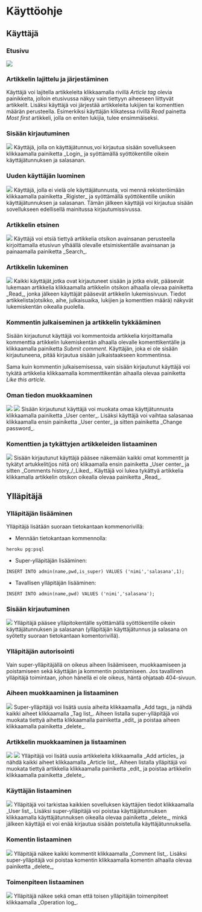 # Käyttöohje

## Käyttäjä

### Etusivu
<img src="https://github.com/yumoL/learningProgramming/blob/master/dokumentaatio/pictures/k%C3%A4ytt%C3%A4j%C3%A4/k%C3%A4ytt%C3%A4j%C3%A4nEtisivu.png">


### Artikkelin lajittelu ja järjestäminen
Käyttäjä voi lajitella artikkeleita klikkaamalla rivillä _Article tag_ olevia painikkeita, jolloin etusivussa näkyy vain tiettyyn aiheeseen liittyvät artikkelit. Lisäksi käyttäjä voi järjestää artikkeleita lukijien tai komenttien määrän perusteella. Esimerkiksi käyttäjän klikatessa rivillä _Read_ painetta _Most first_ artikkeli, jolla on eniten lukijia, tulee ensimmäiseksi. 


### Sisään kirjautuminen
<img src="https://github.com/yumoL/learningProgramming/blob/master/dokumentaatio/pictures/k%C3%A4ytt%C3%A4j%C3%A4/sis%C3%A4%C3%A4nkirjautuminen.png">
Käyttäjä, jolla on käyttäjätunnus,voi kirjautua sisään sovellukseen klikkaamalla painiketta _Login_ ja syöttämällä syöttökentille oikein käyttäjätunnuksen ja salasanan.


### Uuden käyttäjän luominen
<img src="https://github.com/yumoL/learningProgramming/blob/master/dokumentaatio/pictures/k%C3%A4ytt%C3%A4j%C3%A4/rekisteri.png">
Käyttäjä, jolla ei vielä ole käyttäjätunnusta, voi mennä rekisteröimään klikkaamalla painiketta _Rigister_ ja syöttämällä syöttökentille uniikin käyttäjätunnuksen ja salasanan. Tämän jälkeen käyttäjä voi kirjautua sisään sovellukseen edellisellä mainitussa kirjautumissivussa.


### Artikkelin etsinen 
<img src="https://github.com/yumoL/learningProgramming/blob/master/dokumentaatio/pictures/k%C3%A4ytt%C3%A4j%C3%A4/search.png">
Käyttäjä voi etsiä tiettyä artikkelia otsikon avainsanan perusteella kirjoittamalla etusivun ylhäällä olevalle etsimiskentälle avainsanan ja painaamalla painiketta _Search_.


### Artikkelin lukeminen
<img src="https://github.com/yumoL/learningProgramming/blob/master/dokumentaatio/pictures/k%C3%A4ytt%C3%A4j%C3%A4/lukemissivu.png">
Kaikki käyttäjät,jotka ovat kirjautuneet sisään ja jotka eivät, pääsevät lukemaan artikkelia klikkaamalla artikkelin otsikon alhaalla olevaa painiketta _Read_, jonka jälkeen käyttäjät pääsevät artikkelin lukemissivuun. Tiedot artikkelista(otsikko, aihe, julkaisuaika, lukijien ja komenttien määrä) näkyvät lukemiskentän oikealla puolella.


### Kommentin julkaiseminen ja artikkelin tykkääminen
Sisään kirjautunut käyttäjä voi kommentoida artikkelia kirjoittamalla kommenttia artikkelin lukemiskentän alhaalla olevalle komenttikentälle ja klikkaamalla painiketta _Submit comment_. Käyttäjän, joka ei ole sisään kirjautuneena, pitää kirjautua sisään julkaistaakseen kommentinsa. 

Sama kuin kommentin julkaisemisessa, vain sisään kirjautunut käyttäjä voi tykätä artikkelia klikkaamalla kommenttikentän aihaalla olevaa painiketta _Like this article_. 


### Oman tiedon muokkaaminen
<img src="https://github.com/yumoL/learningProgramming/blob/master/dokumentaatio/pictures/k%C3%A4ytt%C3%A4j%C3%A4/k%C3%A4ytt%C3%A4j%C3%A4tunnuksen%20muokaaminen.png">
<img src="https://github.com/yumoL/learningProgramming/blob/master/dokumentaatio/pictures/k%C3%A4ytt%C3%A4j%C3%A4/salasanan%20vaihtaminen.png">
Sisään kirjautunut käyttäjä voi muokata omaa käyttjätunnusta klikkaamalla painiketta _User center_. Lisäksi käyttäjä voi vaihtaa salasanaa klikkaamalla ensin painiketta _User center_ ja sitten painiketta _Change password_.


### Komenttien ja tykättyjen artikkeleiden listaaminen
<img src="https://github.com/yumoL/learningProgramming/blob/master/dokumentaatio/pictures/k%C3%A4ytt%C3%A4j%C3%A4/komentin%20listaaminen.png">
<imr src="https://github.com/yumoL/learningProgramming/blob/master/dokumentaatio/pictures/k%C3%A4ytt%C3%A4j%C3%A4/tyk%C3%A4tyt%20artikkelit.png">
Sisään kirjautunut käyttäjä pääsee näkemään kaikki omat kommentit ja tykätyt artukkelit(jos niitä on) klikaamalla ensin painiketta _User center_ ja sitten _Comments history_/_Liked_. Käyttäjä voi lukea tykättyä artikkelia klikkamalla artikkelin otsikon oikealla olevaa painiketta _Read_.


## Ylläpitäjä
### Ylläpitäjän lisääminen
Ylläpitäjä lisätään suoraan tietokantaan kommenorivillä:
- Mennään tietokantaan kommennolla:
```
heroku pg:psql
```
- Super-ylläpitäjän lisääminen:
```
INSERT INTO admin(name,pwd,is_super) VALUES ('nimi','salasana',1);
```
- Tavallisen ylläpitäjän lisääminen:
```
INSERT INTO admin(name,pwd) VALUES ('nimi','salasana');
```

### Sisään kirjautuminen
<img src="https://github.com/yumoL/learningProgramming/blob/master/dokumentaatio/pictures/admin/login.png">
Ylläpitäjä pääsee ylläpitokentälle syöttämällä syöttökentille oikein käyttäjätunnuksen ja salasanan (ylläpitäjän käyttäjätunnus ja salasana on syötetty suoraan tietokantaan komentorivillä).

### Ylläpitäjän autorisointi
Vain super-ylläpitäjällä on oikeus aiheen lisäämiseen, muokkaamiseen ja poistamiseen sekä käyttäjän ja kommentin poistamiseen. Jos tavallinen ylläpitäjä toimintaan, johon hänellä ei ole oikeus, häntä ohjataab 404-sivuun. 
<img src="">


### Aiheen muokkaaminen ja listaaminen
<img src="https://github.com/yumoL/learningProgramming/blob/master/dokumentaatio/pictures/admin/addtags.png">
<imr src="https://github.com/yumoL/learningProgramming/blob/master/dokumentaatio/pictures/admin/taglist.png">
Super-ylläpitäjä voi lisätä uusia aiheita klikkaamalla _Add tags_ ja nähdä kaikki aiheet klikkaamalla _Tag list_.
Aiheen listalla super-ylläpitäjä voi muokata tiettyä aihetta klikkaamalla painiketta _edit_ ja poistaa aiheen klikkaamalla painiketta _delete_. 


### Artikkelin muokkaaminen ja listaaminen
<img src="https://github.com/yumoL/learningProgramming/blob/master/dokumentaatio/pictures/admin/addart.png">
<img src="https://github.com/yumoL/learningProgramming/blob/master/dokumentaatio/pictures/admin/artlist.png">
Ylläpitäjä voi lisätä uusia artikkeleita klikkaamalla _Add articles_ ja nähdä kaikki aiheet klikkaamalla _Article list_.
Aiheen listalla ylläpitäjä voi muokata  tiettyä artikkelia klikkaamalla painiketta _edit_ ja poistaa artikkelin klikkaamalla painiketta _delete_. 


### Käyttäjän listaaminen
<img src="https://github.com/yumoL/learningProgramming/blob/master/dokumentaatio/pictures/admin/userList.png">
Ylläpitäjä voi tarkistaa kaikkien sovelluksen käyttäjien tiedot klikkaamalla _User list_. Lisäksi super-ylläpitäjä voi poistaa käyttäjätunnuksen klikkaamalla käyttäjätunnuksen oikealla olevaa painiketta _delete_, minkä jälkeen käyttäjä ei voi enää kirjautua sisään poistetulla käyttäjätunnuksella.


### Komentin listaaminen
<img src="https://github.com/yumoL/learningProgramming/blob/master/dokumentaatio/pictures/admin/commentList.png">
Ylläpitäjä näkee kaikki kommentit klikkaamalla _Comment list_. Lisäksi super-ylläpitäjä voi poistaa komentin klikkaamalla komentin alhaalla olevaa painiketta _delete_,


### Toimenpiteen listaaminen
<img src="https://github.com/yumoL/learningProgramming/blob/master/dokumentaatio/pictures/admin/oplogList.png">
Ylläpitäjä näkee sekä oman että toisen ylläpitäjän toimenpiteet klikkaamalla _Operation log_.

